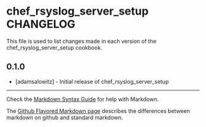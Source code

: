 # chef_rsyslog_server_setup CHANGELOG

This file is used to list changes made in each version of the chef_rsyslog_server_setup cookbook.

## 0.1.0
- [adamsalowitz] - Initial release of chef_rsyslog_server_setup

- - -
Check the [Markdown Syntax Guide](http://daringfireball.net/projects/markdown/syntax) for help with Markdown.

The [Github Flavored Markdown page](http://github.github.com/github-flavored-markdown/) describes the differences between markdown on github and standard markdown.
